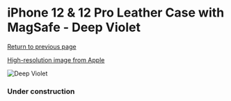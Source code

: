 # iPhone 12 & 12 Pro Leather Case with MagSafe - Deep Violet

[Return to previous page](/iphone_12)

[High-resolution image from Apple](https://store.storeimages.cdn-apple.com/8756/as-images.apple.com/is/MJYR3?wid=4500&hei=4500&fmt=png)

<div style="width: 384px"><img src="/everysource/MJYR3.png" alt="Deep Violet"></div>

### Under construction
